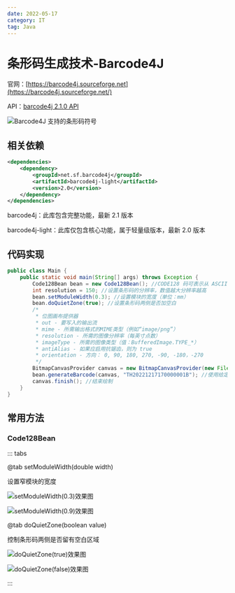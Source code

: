 ```yaml
---
date: 2022-05-17
category: IT
tag: Java
---
```


# 条形码生成技术-Barcode4J

<!-- more -->

官网：[https://barcode4j.sourceforge.net](https://barcode4j.sourceforge.net/)

API：[barcode4j 2.1.0 API](https://barcode4j.sourceforge.net/trunk/javadocs/index.html)

![Barcode4J 支持的条形码符号](https://img.sherry4869.com/blog/it/java/barcode/barcode4j/img_3.png)

## 相关依赖

```xml
<dependencies>
    <dependency>
        <groupId>net.sf.barcode4j</groupId>
        <artifactId>barcode4j-light</artifactId>
        <version>2.0</version>
    </dependency>
</dependencies>
```

barcode4j：此库包含完整功能，最新 2.1 版本

barcode4j-light：此库仅包含核心功能，属于轻量级版本，最新 2.0 版本

## 代码实现

```java
public class Main {
    public static void main(String[] args) throws Exception {
        Code128Bean bean = new Code128Bean(); //CODE128 码可表示从 ASCII 0 到ASCII 127 共128个字符，故称128码。其中包含了数字、字母和符号字符
        int resolution = 150; //设置条形码的分辨率，数值越大分辨率越高
        bean.setModuleWidth(0.3); //设置模块的宽度（单位：mm）
        bean.doQuietZone(true); //设置条形码两侧是否加空白
        /*
         * 位图画布提供器
         * out - 要写入的输出流
         * mime - 所需输出格式的MIME类型（例如“image/png”）
         * resolution - 所需的图像分辨率（每英寸点数）
         * imageType - 所需的图像类型（值：BufferedImage.TYPE_*）
         * antiAlias - 如果应启用抗锯齿，则为 true
         * orientation - 方向： 0, 90, 180, 270, -90, -180，-270
         */
        BitmapCanvasProvider canvas = new BitmapCanvasProvider(new FileOutputStream("src/main/resources/TH20221217170000001B.png"), "image/png", resolution, BufferedImage.TYPE_BYTE_BINARY, false, 0);
        bean.generateBarcode(canvas, "TH20221217170000001B"); //使用给定的画布生成条形码，以将条形码呈现为其输出格式
        canvas.finish(); //结束绘制
    }
}
```

## 常用方法

### Code128Bean

::: tabs

@tab setModuleWidth(double width)

设置窄模块的宽度

![setModuleWidth(0.3)效果图](https://img.sherry4869.com/blog/it/java/barcode/barcode4j/img.png)

![setModuleWidth(0.9)效果图](https://img.sherry4869.com/blog/it/java/barcode/barcode4j/img_1.png)


@tab doQuietZone(boolean value)

控制条形码两侧是否留有空白区域

![doQuietZone(true)效果图](https://img.sherry4869.com/blog/it/java/barcode/barcode4j/img.png)

![doQuietZone(false)效果图](https://img.sherry4869.com/blog/it/java/barcode/barcode4j/img_2.png)

:::
